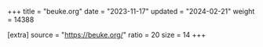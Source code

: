 +++
title = "beuke.org"
date = "2023-11-17"
updated = "2024-02-21"
weight = 14388

[extra]
source = "https://beuke.org/"
ratio = 20
size = 14
+++
